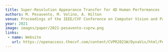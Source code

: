 ```yaml
---
title: Super-Resolution Appearance Transfer for 4D Human Performances
authors: M. Pesavento, M. Volino, A. Hilton
venue: Proceedings of the IEEE/CVF Conference on Computer Vision and Pattern Recognition (CVPR) Workshops
year: 2021
image: images/paper/2021-pesavento-cvprw.png
links:
 - name: Website
   url: https://openaccess.thecvf.com/content/CVPR2021W/DynaVis/html/Pesavento_Super-Resolution_Appearance_Transfer_for_4D_Human_Performances_CVPRW_2021_paper.html
---
```

